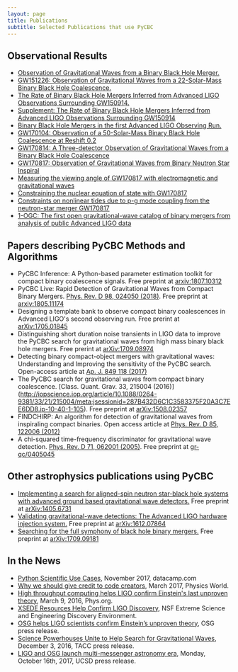 ```yaml
---
layout: page
title: Publications
subtitle: Selected Publications that use PyCBC
---
```



## Observational Results
 * [Observation of Gravitational Waves from a Binary Black Hole Merger.](https://journals.aps.org/prl/abstract/10.1103/PhysRevLett.116.061102)
 * [GW151226: Observation of Gravitational Waves from a 22-Solar-Mass Binary Black Hole Coalescence.](https://journals.aps.org/prl/abstract/10.1103/PhysRevLett.116.241103)
 * [The Rate of Binary Black Hole Mergers Inferred from Advanced LIGO Observations Surrounding GW150914.](http://iopscience.iop.org/article/10.3847/2041-8205/833/1/L1/meta)
 * [Supplement: The Rate of Binary Black Hole Mergers Inferred from Advanced LIGO Observations Surrounding GW150914](http://iopscience.iop.org/article/10.3847/0067-0049/227/2/14/meta)
 * [Binary Black Hole Mergers in the first Advanced LIGO Observing Run.](https://journals.aps.org/prx/abstract/10.1103/PhysRevX.6.041015)
 * [GW170104: Observation of a 50-Solar-Mass Binary Black Hole Coalescence at Reshift 0.2](https://journals.aps.org/prl/abstract/10.1103/PhysRevLett.118.221101)
 * [GW170814: A Three-detector Observation of Gravitational Waves from a Binary Black Hole Coalescence](https://journals.aps.org/prl/abstract/10.1103/PhysRevLett.119.141101)
 * [GW170817: Observation of Gravitational Waves from Binary Neutron Star Inspiral](https://journals.aps.org/prl/abstract/10.1103/PhysRevLett.119.161101)
 * [Measuring the viewing angle of GW170817 with electromagnetic and gravitational waves](http://iopscience.iop.org/article/10.3847/2041-8213/aac6c1/meta)
 * [Constraining the nuclear equation of state with GW170817](https://arxiv.org/abs/1804.08583)
 * [Constraints on nonlinear tides due to p-g mode coupling from the neutron-star merger GW170817](https://arxiv.org/abs/1808.07013)
 * [1-OGC: The first open gravitational-wave catalog of binary mergers from analysis of public Advanced LIGO data](https://arxiv.org/abs/1811.01921)

## Papers describing PyCBC Methods and Algorithms
 * PyCBC Inference: A Python-based parameter estimation toolkit for compact binary coalescence signals. Free preprint at [arxiv:1807.10312](https://arxiv.org/abs/1807.10312)
 * PyCBC Live: Rapid Detection of Gravitational Waves from Compact Binary Mergers. [Phys. Rev. D 98, 024050 (2018)](https://journals.aps.org/prd/abstract/10.1103/PhysRevD.98.024050). Free preprint at [arxiv:1805.11174](https://arxiv.org/abs/1805.11174)
 * Designing a template bank to observe compact binary coalescences in Advanced LIGO's second observing run. Free prerint at [arXiv:1705.01845](https://arxiv.org/abs/1705.01845)
  * Distinguishing short duration noise transients in LIGO data to improve the PyCBC search for gravitational waves from high mass binary black hole mergers. Free prerint at [arXiv:1709.08974](https://arxiv.org/abs/1709.08974)
 * Detecting binary compact-object mergers with gravitational waves: Understanding and Improving the sensitivity of the PyCBC search. Open-access article at [Ap. J. 849 118 (2017)](http://iopscience.iop.org/article/10.3847/1538-4357/aa8f50)
 * The PyCBC search for gravitational waves from compact binary coalescence. [Class. Quant. Grav. 33, 215004 (2016)] (http://iopscience.iop.org/article/10.1088/0264-9381/33/21/215004/meta;jsessionid=287B432D6C1C3583375F20A3C7EE6DD8.ip-10-40-1-105). Free preprint at [arXiv:1508.02357](https://arxiv.org/abs/1508.02357)
 * FINDCHIRP: An algorithm for detection of gravitational waves from inspiraling compact binaries. Open access article at [Phys. Rev. D 85, 122006 (2012)](https://journals.aps.org/prd/abstract/10.1103/PhysRevD.85.122006)
 * A chi-squared time-frequency discriminator for gravitational wave detection. [Phys. Rev. D 71, 062001 (2005)](https://journals.aps.org/prd/abstract/10.1103/PhysRevD.71.062001). Free preprint at [gr-qc/0405045](https://arxiv.org/abs/gr-qc/0405045)

## Other astrophysics publications using PyCBC 
 * [Implementing a search for aligned-spin neutron star-black hole systems with advanced ground based gravitational wave detectors.](https://journals.aps.org/prd/abstract/10.1103/PhysRevD.90.082004) Free preprint at [arXiv:1405.6731](https://arxiv.org/abs/1405.6731)
 * [Validating gravitational-wave detections: The Advanced LIGO hardware injection system.](https://journals.aps.org/prd/abstract/10.1103/PhysRevD.95.062002) Free preprint at [arXiv:1612.07864](https://arxiv.org/abs/1612.07864)
 * [Searching for the full symphony of black hole binary mergers.](<https://journals.aps.org/prd/abstract/10.1103/PhysRevD.97.023004>) Free preprint at [arXiv:1709.09181](https://arxiv.org/abs/1709.09181)
 
## In the News
 * [Python Scientific Use Cases](https://www.datacamp.com/community/blog/python-scientific-computing-case), November 2017, datacamp.com
 * [Why we should give credit to code creators](http://iopscience.iop.org/article/10.1088/2058-7058/30/3/37/pdf), March 2017, Physics World.
  * [High throughput computing helps LIGO confirm Einstein's last unproven theory](https://phys.org/news/2016-03-high-throughput-ligo-einstein-unproven.html), March 9, 2016, Phys.org.
  * [XSEDE Resources Help Confirm LIGO Discovery](https://www.xsede.org/xsede-resources-help-confirm-ligo-discovery), NSF Extreme Science and Engineering Discovery Environment.
  * [OSG helps LIGO scientists confirm Einstein’s unproven theory](https://www.opensciencegrid.org/osg-helps-ligo-scientists-confirm-einsteins-last-unproven-theory/), OSG press release.
  * [Science Powerhouses Unite to Help Search for Gravitational Waves](https://www.tacc.utexas.edu/-/science-powerhouses-unite-to-help-search-for-gravitational-waves), December 3, 2016, TACC press release.
  * [LIGO and OSG launch multi-messenger astronomy era](https://www-physics.ucsd.edu/News/Story/368), Monday, October 16th, 2017, UCSD press release.

